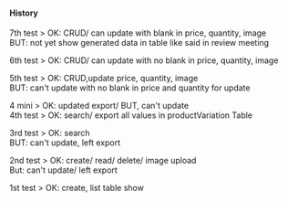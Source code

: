 #### History

7th test > OK: CRUD/ can update with blank in price, quantity, image  
BUT: not yet show generated data in table like said in review meeting

6th test > OK: CRUD/ can update with no blank in price, quantity, image

5th test > OK: CRUD,update price, quantity, image  
BUT: can't update with no blank in price and quantity for update

4 mini > OK: updated export/ BUT, can't update  
4th test > OK: search/ export all values in productVariation Table

3rd test > OK: search  
BUT: can't update, left export

2nd test > OK: create/ read/ delete/ image upload  
But: can't update/ left export

1st test > OK: create, list table show
